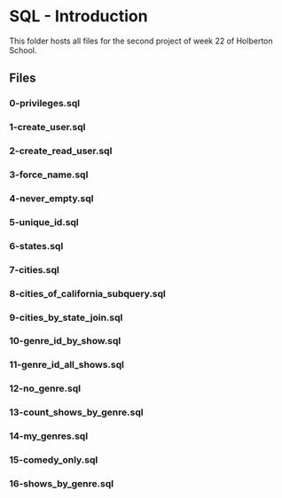 # SQL - Introduction

This folder hosts all files for the second project of week 22 of Holberton School.

## Files

### 0-privileges.sql
### 1-create_user.sql
### 2-create_read_user.sql
### 3-force_name.sql
### 4-never_empty.sql
### 5-unique_id.sql
### 6-states.sql
### 7-cities.sql
### 8-cities_of_california_subquery.sql
### 9-cities_by_state_join.sql
### 10-genre_id_by_show.sql
### 11-genre_id_all_shows.sql
### 12-no_genre.sql
### 13-count_shows_by_genre.sql
### 14-my_genres.sql
### 15-comedy_only.sql
### 16-shows_by_genre.sql
